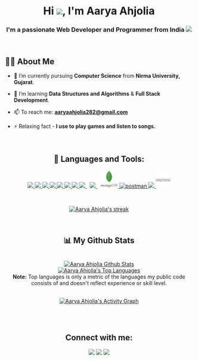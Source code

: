 <!-- <a href="#"><img width="100%" height="auto" src="https://i.imgur.com/iXuL1HG.png" height="175px"/></a> -->

<h1 align="center">Hi <img src="https://raw.githubusercontent.com/MartinHeinz/MartinHeinz/master/wave.gif" width="30px">, I'm Aarya Ahjolia</h1>
<h3 align="center">I'm a passionate Web Developer and Programmer from India <img src="https://upload.wikimedia.org/wikipedia/en/thumb/4/41/Flag_of_India.svg/1200px-Flag_of_India.svg.png" width="25px"> </h3>
<br>
<p align="center">  
  
## 🙋‍♂️ About Me
</p>

- 🔭 I’m currently pursuing **Computer Science** from **Nirma University, Gujarat**.

- 🌱 I’m learning **Data Structures and Algorithms** & **Full Stack Development**.

- 📫 To reach me: **aaryaahjolia282@gmail.com**

- ⚡ Relaxing fact - **I use to play games and listen to songs.**
<div align="center">  
  <br>  
  
## 🚀 Languages and Tools:

<p align="center"> 
    <a href="https://www.java.com" target="_blank"> <img src="https://img.icons8.com/color/48/000000/java-coffee-cup-logo.png"/> </a>
    <a href="https://reactjs.org/" target="_blank"> <img src="https://img.icons8.com/color/48/000000/react-native.png"/> </a> 
    <a href="https://developer.mozilla.org/en-US/docs/Web/JavaScript" target="_blank"> <img src="https://img.icons8.com/color/48/000000/javascript.png"/> </a> 
    <a href="https://www.w3.org/html/" target="_blank"> <img src="https://img.icons8.com/color/48/000000/html-5.png"/> </a> 
    <a href="https://www.w3schools.com/css/" target="_blank"> <img src="https://img.icons8.com/color/48/000000/css3.png"/> </a> 
    <a href="https://getbootstrap.com" target="_blank"> <img src="https://img.icons8.com/color/48/000000/bootstrap.png"/> </a> 
    <a href="https://www.python.org" target="_blank"> <img src="https://img.icons8.com/color/48/000000/python.png"/> </a> 
    <a style="padding-right:8px;" href="https://nodejs.org" target="_blank"> <img src="https://img.icons8.com/color/48/000000/nodejs.png"/> </a> 
    <a style="padding-right:8px;" href="https://www.mysql.com/" target="_blank"> <img src="https://img.icons8.com/fluent/50/000000/mysql-logo.png"/> </a>
    <a href="https://www.mongodb.com/" target="_blank"> <img src="https://raw.githubusercontent.com/devicons/devicon/master/icons/mongodb/mongodb-original-wordmark.svg" alt="mongodb" width="48" height="48"/> </a> 
    <a href="https://postman.com" target="_blank"> <img src="https://www.vectorlogo.zone/logos/getpostman/getpostman-icon.svg" alt="postman" width="45" height="45"/> </a>   
    <a href="https://git-scm.com/" target="_blank"> <img src="https://img.icons8.com/color/48/000000/git.png"/> </a> 
    <a href="https://expressjs.com" target="_blank"> <img src="https://raw.githubusercontent.com/devicons/devicon/master/icons/express/express-original-wordmark.svg" alt="express" width="40" height="40"/> </a>
</p>

<br/>

<p align="center">
    <a href="https://github.com/aaryahjolia/github-readme-streak-stats">
        <img title="Aarya's total contribution and streaks" alt="Aarya Ahjolia's streak" src="https://github-readme-streak-stats.herokuapp.com/?user=aaryahjolia&theme=black-ice&hide_border=true&stroke=0000&background=060A0CD0"/>
    </a>
</p>
<br>  
  
## 📊 My Github Stats

  <br/>
    <a href="https://github.com/aaryahjolia/github-readme-stats"><img alt="Aarya Ahjolia Github Stats" src="https://github-readme-stats.vercel.app/api?username=aaryahjolia&show_icons=true&count_private=true&theme=react&hide_border=true&bg_color=0D1117" /></a>
    <br>
  <a href="https://github.com/aaryahjolia/github-readme-stats"><img alt="Aarya Ahjolia's Top Languages" src="https://github-readme-stats.vercel.app/api/top-langs/?username=aaryahjolia&langs_count=8&count_private=true&layout=compact&theme=react&hide_border=true&bg_color=0D1117" /></a>
  <br/>
  <b>Note:</b> Top languages is only a metric of the languages my public code consists of and doesn't reflect experience or skill level.


<br/>
<br/>

<a href="https://github.com/aaryahjolia/github-readme-activity-graph"><img alt="Aarya Ahjolia's Activity Graph" src="https://activity-graph.herokuapp.com/graph?username=aaryahjolia&bg_color=0D1117&color=5BCDEC&line=5BCDEC&point=FFFFFF&hide_border=true" /></a>

<br/>
<br/>

## Connect with me:
<p align="left">

<a href = "https://www.linkedin.com/in/aaryaahjolia/"><img src="https://img.icons8.com/fluent/48/000000/linkedin.png"/></a>
<a href = "https://www.instagram.com/aaryap_282/"><img src="https://img.icons8.com/fluent/48/000000/instagram-new.png"/></a>
<a href = "https://www.youtube.com/channel/UCNMAlIzjY-fvKg1Czpe9lqQ"><img src="https://img.icons8.com/color/48/000000/youtube-play.png"/></a>

</p>

<!-- ## ❤ Views and Followers
<a href="https://github.com/Meghna-DAS/github-profile-views-counter">
    <img src="https://komarev.com/ghpvc/?username=aaryahjolia">
</a>
<a href="https://github.com/aaryahjolia?tab=followers"><img src="https://img.shields.io/github/followers/aaryahjolia?label=Followers&style=social" alt="GitHub Badge"></a> -->

<br/>

<!-- <p><em><b>I love connecting with diverse people</b> so if you wanna to say <b>hi, I'll be happy to meet you more!</b> :)</em></p> -->
</div>
